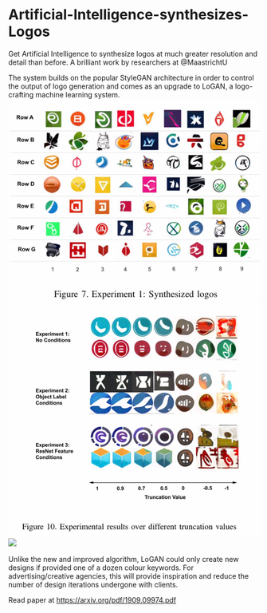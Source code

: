 # Artificial-Intelligence-synthesizes-Logos

Get Artificial Intelligence to synthesize logos at much greater resolution and detail than before. A brilliant work by researchers at @MaastrichtU

The system builds on the popular StyleGAN architecture in order to control the output of logo generation and comes as an upgrade to LoGAN, a logo-crafting machine learning system.
![](1.jpg)
![](2.jpg)
![](3.jpg)

Unlike the new and improved algorithm, LoGAN could only create new designs if provided one of a dozen colour keywords. For advertising/creative agencies, this will provide inspiration and reduce the number of design iterations undergone with clients.

Read paper at https://arxiv.org/pdf/1909.09974.pdf
